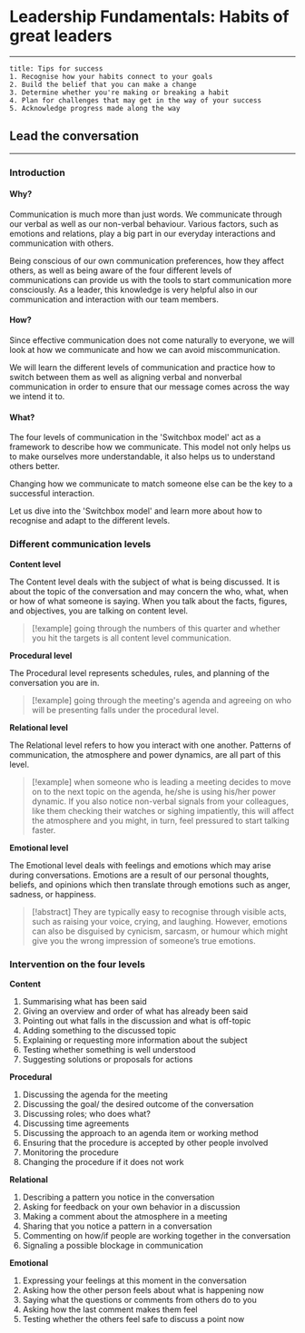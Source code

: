 # Leadership Fundamentals: Habits of great leaders
---
 
```ad-tip
title: Tips for success
1. Recognise how your habits connect to your goals
2. Build the belief that you can make a change
3. Determine whether you're making or breaking a habit
4. Plan for challenges that may get in the way of your success
5. Acknowledge progress made along the way

```

## Lead the conversation
---

### Introduction

#### Why?

Communication is much more than just words. We communicate through our verbal as well as our non-verbal behaviour. Various factors, such as emotions and relations, play a big part in our everyday interactions and communication with others.

Being conscious of our own communication preferences, how they affect others, as well as being aware of the four different levels of communications can provide us with the tools to start communication more consciously. As a leader, this knowledge is very helpful also in our communication and interaction with our team members.

#### How?

Since effective communication does not come naturally to everyone, we will look at how we communicate and how we can avoid miscommunication.

We will learn the different levels of communication and practice how to switch between them as well as aligning verbal and nonverbal communication in order to ensure that our message comes across the way we intend it to.

#### What?

The four levels of communication in the 'Switchbox model' act as a framework to describe how we communicate. This model not only helps us to make ourselves more understandable, it also helps us to understand others better.

Changing how we communicate to match someone else can be the key to a successful interaction.

Let us dive into the 'Switchbox model' and learn more about how to recognise and adapt to the different levels.

### Different communication levels

**Content level**

The Content level deals with the subject of what is being discussed. It is about the topic of the conversation and may concern the who, what, when or how of what someone is saying. When you talk about the facts, figures, and objectives, you are talking on content level. 

> [!example] 
> going through the numbers of this quarter and whether you hit the targets is all content level communication.

**Procedural level**

The Procedural level represents schedules, rules, and planning of the conversation you are in.

> [!example] 
> going through the meeting's agenda and agreeing on who will be presenting falls under the procedural level.

**Relational level**

The Relational level refers to how you interact with one another. Patterns of communication, the atmosphere and power dynamics, are all part of this level. 

> [!example] 
> when someone who is leading a meeting decides to move on to the next topic on the agenda, he/she is using his/her power dynamic. If you also notice non-verbal signals from your colleagues, like them checking their watches or sighing impatiently, this will affect the atmosphere and you might, in turn, feel pressured to start talking faster.

**Emotional level**

The Emotional level deals with feelings and emotions which may arise during conversations. Emotions are a result of our personal thoughts, beliefs, and opinions which then translate through emotions such as anger, sadness, or happiness. 

> [!abstract] 
> They are typically easy to recognise through visible acts, such as raising your voice, crying, and laughing. However, emotions can also be disguised by cynicism, sarcasm, or humour which might give you the wrong impression of someone’s true emotions.


### Intervention on the four levels

**Content**

1. Summarising what has been said
2. Giving an overview and order of what has already been said
3. Pointing out what falls in the discussion and what is off-topic
4. Adding something to the discussed topic
5. Explaining or requesting more information about the subject
6. Testing whether something is well understood
7. Suggesting solutions or proposals for actions
   
**Procedural**

1. Discussing the agenda for the meeting
2. Discussing the goal/ the desired outcome of the conversation
3. Discussing roles; who does what?
4. Discussing time agreements
5. Discussing the approach to an agenda item or working method
6. Ensuring that the procedure is accepted by other people involved
7. Monitoring the procedure
8. Changing the procedure if it does not work
   
**Relational**

1. Describing a pattern you notice in the conversation
2. Asking for feedback on your own behavior in a discussion 
3. Making a comment about the atmosphere in a meeting
4. Sharing that you notice a pattern in a conversation
5. Commenting on how/if people are working together in the conversation 
6. Signaling a possible blockage in communication

**Emotional**

1. Expressing your feelings at this moment in the conversation
2. Asking how the other person feels about what is happening now
3. Saying what the questions or comments from others do to you
4. Asking how the last comment makes them feel
5. Testing whether the others feel safe to discuss a point now
